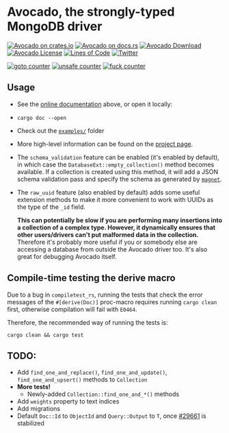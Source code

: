 # Avocado, the strongly-typed MongoDB driver

[![Avocado on crates.io](https://img.shields.io/crates/v/avocado.svg)](https://crates.io/crates/avocado)
[![Avocado on docs.rs](https://docs.rs/avocado/badge.svg)](https://docs.rs/avocado)
[![Avocado Download](https://img.shields.io/crates/d/avocado.svg)](https://crates.io/crates/avocado)
[![Avocado License](https://img.shields.io/badge/license-MIT-blue.svg)](https://github.com/H2CO3/avocado/blob/master/LICENSE.txt)
[![Lines of Code](https://tokei.rs/b1/github/H2CO3/avocado)](https://github.com/Aaronepower/tokei)
[![Twitter](https://img.shields.io/badge/twitter-@H2CO3_iOS-blue.svg?style=flat&colorB=64A5DE&label=Twitter)](http://twitter.com/H2CO3_iOS)

[![goto counter](https://img.shields.io/github/search/H2CO3/avocado/goto.svg)](https://github.com/H2CO3/avocado/search?q=goto)
[![unsafe counter](https://img.shields.io/github/search/H2CO3/avocado/unsafe.svg)](https://github.com/H2CO3/avocado/search?q=unsafe)
[![fuck counter](https://img.shields.io/github/search/H2CO3/avocado/fuck.svg)](https://github.com/H2CO3/avocado/search?q=fuck)

## Usage

* See the [online documentation](https://docs.rs/avocado) above, or open it locally:
* `cargo doc --open`
* Check out the [`examples/`](https://github.com/H2CO3/avocado/blob/master/examples/) folder
* More high-level information can be found on the [project page](https://h2co3.github.io/avocado/).
* The `schema_validation` feature can be enabled (it's enabled by default), in which case the `DatabaseExt::empty_collection()` method becomes available. If a collection is created using this method, it will add a JSON schema validation pass and specify the schema as generated by [`magnet`](https://github.com/H2CO3/magnet).
* The `raw_uuid` feature (also enabled by default) adds some useful extension methods to make it more convenient to work with UUIDs as the type of the `_id` field.

    **This can potentially be slow if you are performing many insertions into a collection of a complex type. However, it dynamically ensures that other users/drivers can't put malformed data in the collection.** Therefore it's probably more useful if you or somebody else are accessing a database from outside the Avocado driver too. It's also great for debugging Avocado itself.

## Compile-time testing the derive macro

Due to a bug in `compiletest_rs`, running the tests that check the error
messages of the `#[derive(Doc)]` proc-macro requires running `cargo clean`
first, otherwise compilation will fail with `E0464`.

Therefore, the recommended way of running the tests is:

    cargo clean && cargo test

## TODO:

* Add `find_one_and_replace()`, `find_one_and_update()`, `find_one_and_upsert()` methods to `Collection`
* **More tests!**
	* Newly-added `Collection::find_one_and_*()` methods
* Add `weights` property to text indices
* Add migrations
* Default `Doc::Id` to `ObjectId` and `Query::Output` to `T`, once [#29661](https://github.com/rust-lang/rust/issues/29661) is stabilized
